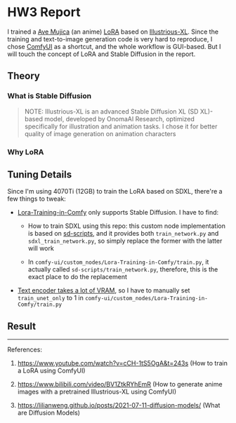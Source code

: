 # HW3 Report

I trained a [Ave Mujica](https://anime.bang-dream.com/avemujica/) (an anime) [LoRA](https://huggingface.co/docs/diffusers/en/training/lora) based on [Illustrious-XL](https://civitai.com/models/795765/illustrious-xl). Since the training and text-to-image generation code is very hard to reproduce, I chose [ComfyUI](https://github.com/comfyanonymous/ComfyUI) as a shortcut, and the whole workflow is GUI-based. But I will touch the concept of LoRA and Stable Diffusion in the report.


## Theory
### What is Stable Diffusion

> NOTE: Illustrious-XL is an advanced Stable Diffusion XL (SD XL)-based model, developed by OnomaAI Research, optimized specifically for illustration and animation tasks. I chose it for better quality of image generation on animation characters

### Why LoRA


## Tuning Details

Since I'm using 4070Ti (12GB) to train the LoRA based on SDXL, there're a few things to tweak: 

- [Lora-Training-in-Comfy](https://github.com/LarryJane491/Lora-Training-in-Comfy) only supports Stable Diffusion. I have to find:

    - How to train SDXL using this repo: this custom node implementation is based on [sd-scripts](https://github.com/kohya-ss/sd-scripts), and it provides both `train_network.py` and `sdxl_train_network.py`, so simply replace the former with the latter will work

    - In `comfy-ui/custom_nodes/Lora-Training-in-Comfy/train.py`, it actually called `sd-scripts/train_network.py`, therefore, this is the exact place to do the replacement

- [Text encoder takes a lot of VRAM](https://github.com/kohya-ss/sd-scripts/issues/661#issuecomment-1643945086), so I have to manually set `train_unet_only` to 1 in `comfy-ui/custom_nodes/Lora-Training-in-Comfy/train.py`

 
## Result

---

References:

1. https://www.youtube.com/watch?v=cCH-1tS5OgA&t=243s (How to train a LoRA using ComfyUI)

2. https://www.bilibili.com/video/BV1ZtkRYhEmR (How to generate anime images with a pretrained Illustrious-XL using ComfyUI)

3. https://lilianweng.github.io/posts/2021-07-11-diffusion-models/ (What are Diffusion Models)
